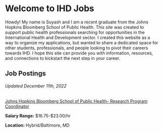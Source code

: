 <html>
<head>
<title>IHDJobs.com</title>
</head>
<body>

<h1>Welcome to IHD Jobs </h1>
<p>Howdy! My name is Suyash and I am a recent graduate from the Johns Hopkins Bloomberg School of Public Health. This site was created to support public health professionals searching for opportunities in the International Health and Development sector. I created this website as a way to organize my applications, but wanted to share a dedicated space for other students, professionals, and people looking to pivot their careers towards IHD. I hope this site can provide you with information, resources, and connections to kickstart the next step in your career. </p>
 
  <h2>Job Postings</h2>
  <h6>Updated December 11th, 2022</h6>
  <a href="https://www.linkedin.com/jobs/collections/top-applicant/?currentJobId=3388845968">Johns Hopkins Bloomberg School of Public Health- Research Program Coordinator</a>
<p><b>Salary Range:</b> $16.75-$23.00/hr</h5>
 <p><b>Location:</b> Hybrid/Baltimore, MD</p>
  

</body>
</html>
